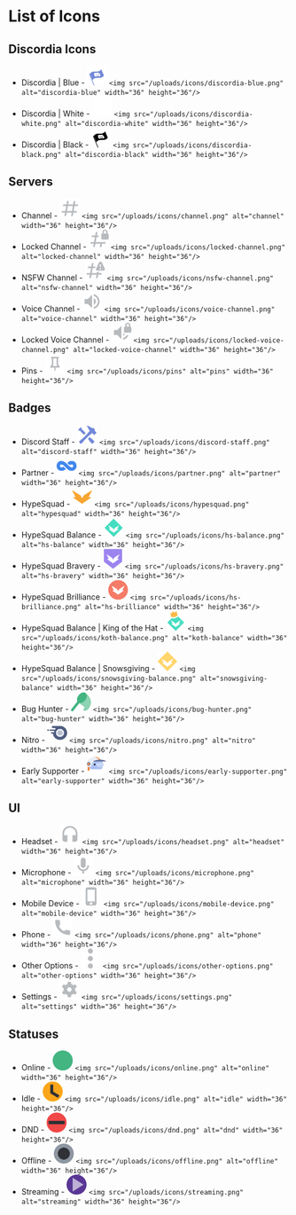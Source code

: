 <!-- TITLE: Icons -->
<!-- SUBTITLE: Page listing icons to be used around the Wiki to represent different things. -->

# List of Icons

## Discordia Icons

* Discordia | Blue - <img src="/uploads/icons/discordia-blue.png" alt="discordia-blue" width="36" height="36"/> `<img src="/uploads/icons/discordia-blue.png" alt="discordia-blue" width="36" height="36"/>`
* Discordia | White - <img src="/uploads/icons/discordia-white.png" alt="discordia-white" width="36" height="36"/> `<img src="/uploads/icons/discordia-white.png" alt="discordia-white" width="36" height="36"/>`
* Discordia | Black - <img src="/uploads/icons/discordia-black.png" alt="discordia-black" width="36" height="36"/> `<img src="/uploads/icons/discordia-black.png" alt="discordia-black" width="36" height="36"/>`

## Servers

* Channel - <img src="/uploads/icons/channel.png" alt="channel" width="36" height="36"/> `<img src="/uploads/icons/channel.png" alt="channel" width="36" height="36"/>`
* Locked Channel - <img src="/uploads/icons/locked-channel.png" alt="locked-channel" width="36" height="36"/> `<img src="/uploads/icons/locked-channel.png" alt="locked-channel" width="36" height="36"/>`
* NSFW Channel - <img src="/uploads/icons/nsfw-channel.png" alt="nsfw-channel" width="36" height="36"/> `<img src="/uploads/icons/nsfw-channel.png" alt="nsfw-channel" width="36" height="36"/>`
* Voice Channel - <img src="/uploads/icons/voice-channel.png" alt="voice-channel" width="36" height="36"/> `<img src="/uploads/icons/voice-channel.png" alt="voice-channel" width="36" height="36"/>`
* Locked Voice Channel - <img src="/uploads/icons/locked-voice-channel.png" alt="locked-voice-channel" width="36" height="36"/> `<img src="/uploads/icons/locked-voice-channel.png" alt="locked-voice-channel" width="36" height="36"/>`
* Pins - <img src="/uploads/icons/pins.png" alt="pins" width="36" height="36"/> `<img src="/uploads/icons/pins" alt="pins" width="36" height="36"/>`

## Badges

* Discord Staff - <img src="/uploads/icons/discord-staff.png" alt="discord-staff" width="36" height="36"/> `<img src="/uploads/icons/discord-staff.png" alt="discord-staff" width="36" height="36"/>`
* Partner - <img src="/uploads/icons/partner.png" alt="partner" width="36" height="36"/> `<img src="/uploads/icons/partner.png" alt="partner" width="36" height="36"/>`
* HypeSquad - <img src="/uploads/icons/hypesquad.png" alt="hypesquad" width="36" height="36"/> `<img src="/uploads/icons/hypesquad.png" alt="hypesquad" width="36" height="36"/>`
* HypeSquad Balance - <img src="/uploads/icons/hs-balance.png" alt="hs-balance" width="36" height="36"/> `<img src="/uploads/icons/hs-balance.png" alt="hs-balance" width="36" height="36"/>`
* HypeSquad Bravery - <img src="/uploads/icons/hs-bravery.png" alt="hs-bravery" width="36" height="36"/> `<img src="/uploads/icons/hs-bravery.png" alt="hs-bravery" width="36" height="36"/>`
* HypeSquad Brilliance - <img src="/uploads/icons/hs-brilliance.png" alt="hs-brilliance" width="36" height="36"/> `<img src="/uploads/icons/hs-brilliance.png" alt="hs-brilliance" width="36" height="36"/>`
* HypeSquad Balance | King of the Hat - <img src="/uploads/icons/koth-balance.png" alt="koth-balance" width="36" height="36"/> `<img src="/uploads/icons/koth-balance.png" alt="koth-balance" width="36" height="36"/>`
* HypeSquad Balance | Snowsgiving - <img src="/uploads/icons/snowsgiving-balance.png" alt="snowsgiving-balance" width="36" height="36"/> `<img src="/uploads/icons/snowsgiving-balance.png" alt="snowsgiving-balance" width="36" height="36"/>`
* Bug Hunter - <img src="/uploads/icons/bug-hunter.png" alt="bug-hunter" width="36" height="36"/> `<img src="/uploads/icons/bug-hunter.png" alt="bug-hunter" width="36" height="36"/>`
* Nitro - <img src="/uploads/icons/nitro.png" alt="nitro" width="36" height="36"/> `<img src="/uploads/icons/nitro.png" alt="nitro" width="36" height="36"/> `
* Early Supporter - <img src="/uploads/icons/early-supporter.png" alt="early-supporter" width="36" height="36"/> `<img src="/uploads/icons/early-supporter.png" alt="early-supporter" width="36" height="36"/>`

## UI

* Headset - <img src="/uploads/icons/headset.png" alt="headset" width="36" height="36"/> `<img src="/uploads/icons/headset.png" alt="headset" width="36" height="36"/>`
* Microphone - <img src="/uploads/icons/microphone.png" alt="microphone" width="36" height="36"/> `<img src="/uploads/icons/microphone.png" alt="microphone" width="36" height="36"/>`
* Mobile Device - <img src="/uploads/icons/mobile-device.png" alt="mobile-device" width="36" height="36"/> `<img src="/uploads/icons/mobile-device.png" alt="mobile-device" width="36" height="36"/> `
* Phone - <img src="/uploads/icons/phone.png" alt="phone" width="36" height="36"/> `<img src="/uploads/icons/phone.png" alt="phone" width="36" height="36"/>`
* Other Options - <img src="/uploads/icons/other-options.png" alt="other-options" width="36" height="36"/> `<img src="/uploads/icons/other-options.png" alt="other-options" width="36" height="36"/>`
* Settings - <img src="/uploads/icons/settings.png" alt="settings" width="36" height="36"/> `<img src="/uploads/icons/settings.png" alt="settings" width="36" height="36"/>`

## Statuses

* Online - <img src="/uploads/icons/online.png" alt="online" width="36" height="36"/> `<img src="/uploads/icons/online.png" alt="online" width="36" height="36"/>`
* Idle - <img src="/uploads/icons/idle.png" alt="idle" width="36" height="36"/> `<img src="/uploads/icons/idle.png" alt="idle" width="36" height="36"/>`
* DND - <img src="/uploads/icons/dnd.png" alt="dnd" width="36" height="36"/> `<img src="/uploads/icons/dnd.png" alt="dnd" width="36" height="36"/>`
* Offline - <img src="/uploads/icons/offline.png" alt="offline" width="36" height="36"/> `<img src="/uploads/icons/offline.png" alt="offline" width="36" height="36"/>`
* Streaming - <img src="/uploads/icons/streaming.png" alt="streaming" width="36" height="36"/> `<img src="/uploads/icons/streaming.png" alt="streaming" width="36" height="36"/>`
